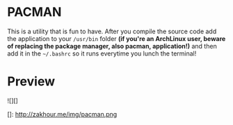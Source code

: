 PACMAN
======

This is a utility that is fun to have. After you compile the source code
add the application to your `/usr/bin` folder **(if you're an ArchLinux
user, beware of replacing the package manager, also pacman, application!)** and then add it in the
`~/.bashrc` so it runs everytime you lunch the terminal!

Preview
=======

![][]

  []: http://zakhour.me/img/pacman.png

